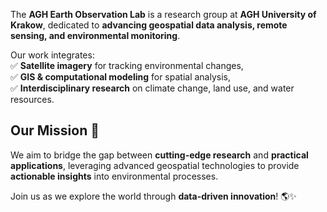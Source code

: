 
The **AGH Earth Observation Lab** is a research group at **AGH University of Krakow**, dedicated to **advancing geospatial data analysis, remote sensing, and environmental monitoring**.  

Our work integrates:  
✅ **Satellite imagery** for tracking environmental changes,  
✅ **GIS & computational modeling** for spatial analysis,  
✅ **Interdisciplinary research** on climate change, land use, and water resources.  

## Our Mission 🚀  

We aim to bridge the gap between **cutting-edge research** and **practical applications**, leveraging advanced geospatial technologies to provide **actionable insights** into environmental processes.  

Join us as we explore the world through **data-driven innovation**! 🌎✨  
